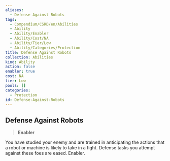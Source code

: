 ```yaml
---
aliases:
  - Defense Against Robots
tags:
  - Compendium/CSRD/en/Abilities
  - Ability
  - Ability/Enabler
  - Ability/Cost/NA
  - Ability/Tier/Low
  - Ability/Categories/Protection
title: Defense Against Robots
collection: Abilities
kind: Ability
action: false
enabler: true
cost: NA
tier: Low
pools: []
categories:
  - Protection
id: Defense-Against-Robots
---
```

## Defense Against Robots    
>**Enabler**  
    
You have studied your enemy and are trained in anticipating the actions that a robot or machine is likely to take in a fight. Defense tasks you attempt against these foes are eased. Enabler.
